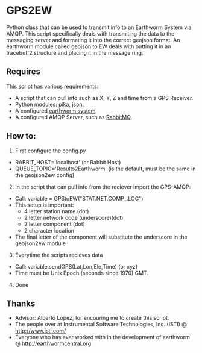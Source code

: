 # GPS2EW
Python class that can be used to transmit info to an Earthworm System via AMQP. This script specifically deals with transmiting
the data to the messaging server and formating it into the correct geojson format. An earthworm module called geojson to EW 
deals with putting it in an tracebuff2 structure and placing it in the message ring.

## Requires
This script has various requirements:

* A script that can pull info such as X, Y, Z and time from a GPS Receiver.
* Python modules: pika, json.
* A configured [earthworm system](http://earthwormcentral.org/).
* A configured AMQP Server, such as [RabbitMQ](https://www.rabbitmq.com/).

## How to:

1. First configure the config.py
  + RABBIT_HOST='localhost' (or Rabbit Host)
  + QUEUE_TOPIC='Results2Earthworm' (is the default, must be the same in the geojson2ew config)
2. In the script that can pull info from the reciever import the GPS-AMQP:
  + Call: variable = GPStoEW("STAT.NET.COMP_.LOC")
  + This setup is important: 
    + 4 letter station name (dot)
    + 2 letter network code (underscore)(dot)
    + 2 letter component (dot)
    + 2 character location
 + The final letter of the component will substitute the underscore in the geojson2ew module
3. Everytime the scripts recieves data
  + Call: variable.sendGPS(Lat,Lon,Ele,Time) (or xyz)
  + Time must be Unix Epoch (seconds since 1970) GMT.
4. Done

## Thanks
* Advisor: Alberto Lopez, for encouring me to create this script.
* The people over at Instrumental Software Technologies, Inc. (ISTI) @ http://www.isti.com/
* Everyone who has ever worked with in the development of earthworm @ http://earthwormcentral.org
